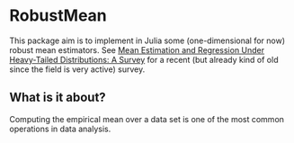 # RobustMean

This package aim is to implement in Julia some (one-dimensional for now) robust mean estimators.
See [Mean Estimation and Regression Under Heavy-Tailed Distributions: A Survey](https://arxiv.org/pdf/1906.04280.pdf) for a recent (but already kind of old since the field is very active) survey.

## What is it about?

Computing the empirical mean over a data set is one of the most common operations in data analysis.

